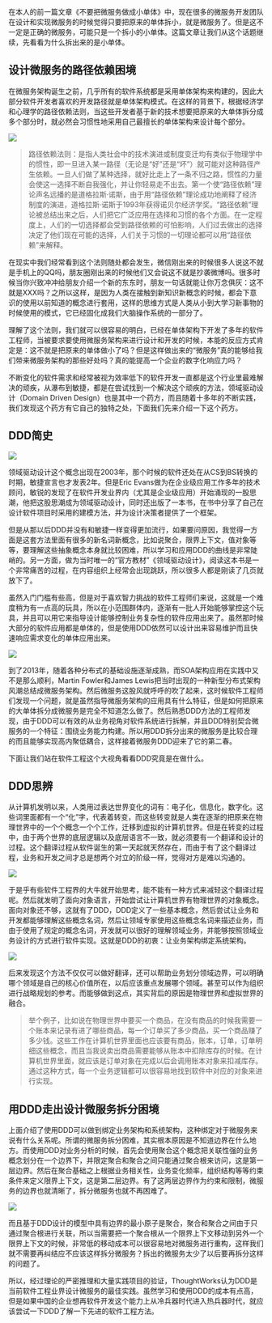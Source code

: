 在本人的前一篇文章《不要把微服务做成小单体》中，现在很多的微服务开发团队在设计和实现微服务的时候觉得只要把原来的单体拆小，就是微服务了。但是这不一定是正确的微服务，可能只是一个拆小的小单体。这篇文章让我们从这个话题继续，先看看为什么拆出来的是小单体。

## **设计微服务的路径依赖困境**

在微服务架构诞生之前，几乎所有的软件系统都是采用单体架构来构建的，因此大部分软件开发者喜欢的开发路径就是单体架构模式。在这样的背景下，根据经济学和心理学的路径依赖法则，当这些开发者基于新的技术想要把原来的大单体拆分成多个部分时，就必然会习惯性地采用自己最擅长的单体架构来设计每个部分。

![](vx_images/453011610236354.jpeg)

> 路径依赖法则：是指人类社会中的技术演进或制度变迁均有类似于物理学中的惯性，即一旦进入某一路径（无论是“好”还是“坏”）就可能对这种路径产生依赖。一旦人们做了某种选择，就好比走上了一条不归之路，惯性的力量会使这一选择不断自我强化，并让你轻易走不出去。第一个使“路径依赖”理论声名远播的是道格拉斯·诺斯，由于用“路径依赖”理论成功地阐释了经济制度的演进，道格拉斯·诺斯于1993年获得诺贝尔经济学奖。“路径依赖”理论被总结出来之后，人们把它广泛应用在选择和习惯的各个方面。在一定程度上，人们的一切选择都会受到路径依赖的可怕影响，人们过去做出的选择决定了他们现在可能的选择，人们关于习惯的一切理论都可以用“路径依赖”来解释。

在现实中我们经常看到这个法则随处都会发生，微信刚出来的时候很多人说这不就是手机上的QQ吗，朋友圈刚出来的时候他们又会说这不就是抄袭微博吗。很多时候当你兴致冲冲给朋友介绍一个新的东东时，朋友一句话就能让你万念俱灰：这不就是XXX吗？之所以这样，是因为人类在接触到新知识新概念的时候，都会下意识的使用以前知道的概念进行套用，这样的思维方式是人类从小到大学习新事物的时候使用的模式，它已经固化成我们大脑操作系统的一部分了。

理解了这个法则，我们就可以很容易的明白，已经在单体架构下开发了多年的软件工程师，当被要求要使用微服务架构来进行设计和开发的时候，本能的反应方式肯定是：这不就是把原来的单体做小了吗？但是这样做出来的“微服务”真的能够给我们带来微服务架构的那些好处吗？真的能提高一个企业的数字化响应力吗？

不断变化的软件需求和经常被视为效率低下的软件开发一直都是这个行业里最难解决的顽疾，从瀑布到敏捷，都是在尝试找到一个解决这个顽疾的方法，领域驱动设计（Domain Driven Design）也是其中一个药方，而且随着十多年的不断实践，我们发现这个药方有它自己的独特之处，下面我们先来介绍一下这个药方。

## **DDD简史**

![](vx_images/450591610225877.jpeg)

领域驱动设计这个概念出现在2003年，那个时候的软件还处在从CS到BS转换的时期，敏捷宣言也才发表2年。但是Eric Evans做为在企业级应用工作多年的技术顾问，敏锐的发现了在软件开发业界内（尤其是企业级应用）开始涌现的一股思潮，他把这股思潮成为领域驱动设计，同时还出版了一本书，在书中分享了自己在设计软件项目时采用的建模方法，并为设计决策者提供了一个框架。

但是从那以后DDD并没有和敏捷一样变得更加流行，如果要问原因，我觉得一方面是这套方法里面有很多的新名词新概念，比如说聚合，限界上下文，值对象等等，要理解这些抽象概念本身就比较困难，所以学习和应用DDD的曲线是非常陡峭的。另一方面，做为当时唯一的“官方教材”《领域驱动设计》，阅读这本书是一个非常痛苦的过程，在内容组织上经常会出现跳跃，所以很多人都是刚读了几页就放下了。

虽然入门门槛有些高，但是对于喜欢智力挑战的软件工程师们来说，这就是一个难度稍为有一点高的玩具，所以在小范围群体内，逐渐有一批人开始能够掌控这个玩具，并且可以用它来指导设计能够控制业务复杂性的软件应用出来了。虽然那时候大部分的软件应用都是单体的，但是使用DDD依然可以设计出来容易维护而且快速响应需求变化的单体应用出来。

![](vx_images/448511610238886.jpeg)

到了2013年，随着各种分布式的基础设施逐渐成熟，而SOA架构应用在实践中又不是那么顺利，Martin Fowler和James Lewis把当时出现的一种新型分布式架构风潮总结成微服务架构。然后微服务这股风就呼呼的吹了起来，这时候软件工程师们发现一个问题，就是虽然指导微服务架构的应用具有什么特征，但是如何把原来的大单体拆分成微服务是完全不知道怎么做了。然后熟悉DDD方法的工程师发现，由于DDD可以有效的从业务视角对软件系统进行拆解，并且DDD特别契合微服务的一个特征：围绕业务能力构建。所以用DDD拆分出来的微服务是比较合理的而且能够实现高内聚低耦合，这样接着微服务DDD迎来了它的第二春。

下面让我们站在软件工程这个大视角看看DDD究竟是在做什么。

## **DDD思辨**

从计算机发明以来，人类用过表达世界变化的词有：电子化，信息化，数字化。这些词里面都有一个“化”字，代表着转变，而这些转变就是人类在逐渐的把原来在物理世界中的一个个概念一个个工作，迁移到虚拟的计算机世界。但是在转变的过程中，由于两个世界的底层逻辑以及底层语言不一致，就必须要有一个翻译和设计的过程。这个翻译过程从软件诞生的第一天起就天然存在，而由于有了这个翻译过程，业务和开发之间才总是想两个对立的阶级一样，觉得对方是难以沟通的。

![](vx_images/447431610251546.jpeg)

于是乎有些软件工程界的大牛就开始思考，能不能有一种方式来减轻这个翻译过程呢。然后就发明了面向对象语言，开始尝试让计算机世界有物理世界的对象概念。面向对象还不够，这就有了DDD，DDD定义了一些基本概念，然后尝试让业务和开发都能够理解这些概念名词，然后让领域专家使用这些概念名词来描述业务，而由于使用了规定的概念名词，开发就可以很好的理解领域业务，并能够按照领域业务设计的方式进行软件实现。这就是DDD的初衷：让业务架构绑定系统架构。

![](vx_images/446351610252535.jpeg)

后来发现这个方法不仅仅可以做好翻译，还可以帮助业务划分领域边界，可以明确哪个领域是自己的核心价值所在，以后应该重点发展哪个领域。甚至可以作为组织进行战略规划的参考。而能够做到这点，其实背后的原因是物理世界和虚拟世界的融合。

> 举个例子，比如说在物理世界中要买一个商品，在没有商品的时候我需要一个账本来记录有进了哪些商品，每一个订单买了多少商品，买一个商品赚了多少钱。这些工作在计算机世界里面也应该要有商品，账本，订单，订单明细这些概念，而且当我说卖出商品需要能够从账本中扣除库存的时候。在计算机世界里面，就应该是订单对象在完成以后会调用账本对象来扣减库存。通过这种方式，每一个业务逻辑都可以很容易地找到软件中对应的对象来进行实现。

## **用DDD走出设计微服务拆分困境**

上面介绍了使用DDD可以做到绑定业务架构和系统架构，这种绑定对于微服务来说有什么关系呢。所谓的微服务拆分困难，其实根本原因是不知道边界在什么地方。而使用DDD对业务分析的时候，首先会使用聚合这个概念把关联性强的业务概念划分在一个边界下，并限定聚合和聚合之间只能通过聚合根来访问，这是第一层边界。然后在聚合基础之上根据业务相关性，业务变化频率，组织结构等等约束条件来定义限界上下文，这是第二层边界。有了这两层边界作为约束和限制，微服务的边界也就清晰了，拆分微服务也就不再困难了。

![](vx_images/444031610245024.jpeg)

而且基于DDD设计的模型中具有边界的最小原子是聚合，聚合和聚合之间由于只通过聚合根进行关联，所以当需要把一个聚合根从一个限界上下文移动到另外一个限界上下文的时候，非常低的移动成本可以很容易地对微服务进行重构，这样我们就不需要再纠结应不应该这样拆分微服务？拆出的微服务太少了以后要再拆分这样的问题了。

所以，经过理论的严密推理和大量实践项目的验证，ThoughtWorks认为DDD是当前软件工程业界设计微服务的最佳实践。虽然学习和使用DDD的成本有点高，但是如果中国的企业想再软件开发这个能力上从冷兵器时代进入热兵器时代，就应该尝试一下DDD了解一下先进的软件工程方法。